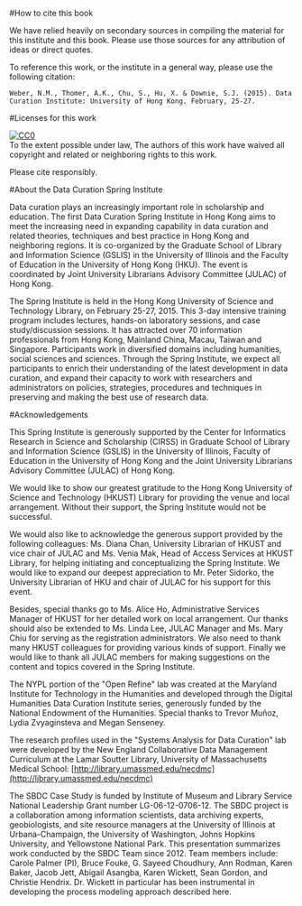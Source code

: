 #How to cite this book

We have relied heavily on secondary sources in compiling the material for this institute and this book. Please use those sources for any attribution of ideas or direct quotes.

To reference this work, or the institute in a general way, please use the following citation: 

`Weber, N.M., Thomer, A.K., Chu, S., Hu, X. & Downie, S.J. (2015). Data Curation Institute: University of Hong Kong. February, 25-27.`

#Licenses for this work

<p xmlns:dct="http://purl.org/dc/terms/">
  <a rel="license"
     href="http://creativecommons.org/publicdomain/zero/1.0/">
    <img src="http://i.creativecommons.org/p/zero/1.0/88x31.png" style="border-style: none;" alt="CC0" />
  </a>
  <br />
  To the extent possible under law,
  <span rel="dct:publisher" resource="[_:publisher]">The authors</span> of this work have waived all copyright and related or neighboring rights to this work.
</p>

Please cite responsibly.

#About the Data Curation Spring Institute

Data curation plays an increasingly important role in scholarship and education. The first Data Curation Spring Institute in Hong Kong aims to meet the increasing need in expanding capability in data curation and related theories, techniques and best practice in Hong Kong and neighboring regions. It is co-organized by the Graduate School of Library and Information Science (GSLIS) in the University of Illinois and the Faculty of Education in the University of Hong Kong (HKU). The event is coordinated by Joint University Librarians Advisory Committee (JULAC) of Hong Kong.
 
The Spring Institute is held in the Hong Kong University of Science and Technology Library, on February 25-27, 2015. This 3-day intensive training program includes lectures, hands-on laboratory sessions, and case study/discussion sessions. It has attracted over 70 information professionals from Hong Kong, Mainland China, Macau, Taiwan and Singapore. Participants work in diversified domains including humanities, social sciences and sciences. Through the Spring Institute, we expect all participants to enrich their understanding of the latest development in data curation, and expand their capacity to work with researchers and administrators on policies, strategies, procedures and techniques in preserving and making the best use of research data.

#Acknowledgements 

This Spring Institute is generously supported by the Center for Informatics Research in Science and Scholarship (CIRSS) in Graduate School of Library and Information Science (GSLIS) in the University of Illinois, Faculty of Education in the University of Hong Kong and the Joint University Librarians Advisory Committee (JULAC) of Hong Kong.

We would like to show our greatest gratitude to the Hong Kong University of Science and Technology (HKUST) Library for providing the venue and local arrangement. Without their support, the Spring Institute would not be successful.

We would also like to acknowledge the generous support provided by the following colleagues: Ms. Diana Chan, University Librarian of HKUST and vice chair of JULAC and Ms. Venia Mak, Head of Access Services at HKUST Library, for helping initiating and conceptualizing the Spring Institute. We would like to expand our deepest appreciation to Mr. Peter Sidorko, the University Librarian of HKU and chair of JULAC for his support for this event. 
  
Besides, special thanks go to Ms. Alice Ho, Administrative Services Manager of HKUST for her detailed work on local arrangement. Our thanks should also be extended to Ms. Linda Lee, JULAC Manager and Ms. Mary Chiu for serving as the registration administrators. We also need to thank many HKUST colleagues for providing various kinds of support. Finally we would like to thank all JULAC members for making suggestions on the content and topics covered in the Spring Institute. 

The NYPL portion of the "Open Refine" lab was created at the Maryland Institute for Technology in the Humanities and developed through the Digital Humanities Data Curation Institute series, generously funded by the National Endowment of the Humanities. Special thanks to Trevor Muñoz, Lydia Zvyaginsteva and Megan Senseney.

The research profiles used in the "Systems Analysis for Data Curation" lab were developed by the New England Collaborative Data Management Curriculum at the  Lamar Soutter Library, University of Massachusetts Medical School: [http://library.umassmed.edu/necdmc](http://library.umassmed.edu/necdmc)

The SBDC Case Study is funded by Institute of Museum and Library Service National Leadership Grant number LG-06-12-0706-12. The SBDC project is a collaboration among information scientists, data archiving experts, geobiologists, and site resource managers at the University of Illinois at Urbana-Champaign, the University of Washington, Johns Hopkins University, and Yellowstone National Park. This presentation summarizes work conducted by the SBDC Team since 2012. Team members include: Carole Palmer (PI), Bruce Fouke, G. Sayeed Choudhury, Ann Rodman, Karen Baker, Jacob Jett, Abigail Asangba, Karen Wickett, Sean Gordon, and Christie Hendrix. Dr. Wickett in particular has been instrumental in developing the process modeling approach described here.
